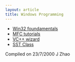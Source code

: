 ```yaml
---
layout: article
title: Windows Programming
---
```


- [Win32 foundamentals](win32.html)
- [MFC tutorials](mfc.html)
- [VC++ wizard](wizard.html)
- [SST Class](sst.html)

Compiled on 23/7/2000 J Zhao
